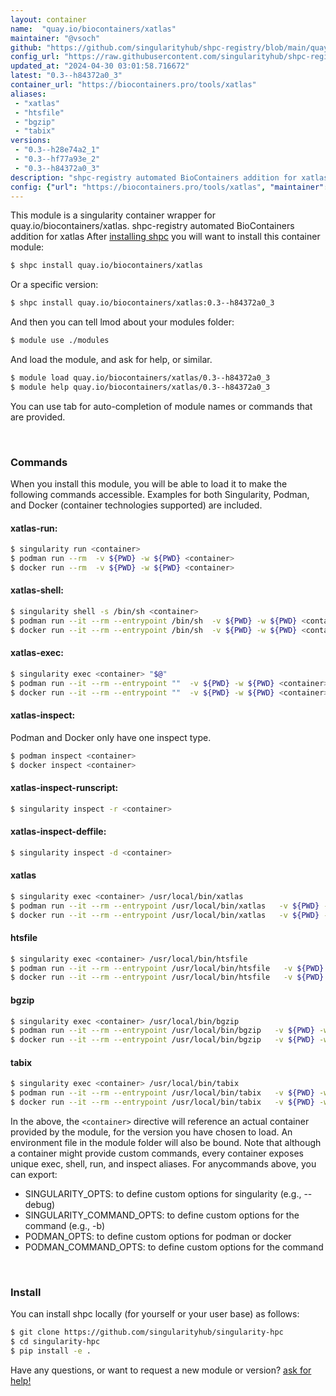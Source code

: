 ```yaml
---
layout: container
name:  "quay.io/biocontainers/xatlas"
maintainer: "@vsoch"
github: "https://github.com/singularityhub/shpc-registry/blob/main/quay.io/biocontainers/xatlas/container.yaml"
config_url: "https://raw.githubusercontent.com/singularityhub/shpc-registry/main/quay.io/biocontainers/xatlas/container.yaml"
updated_at: "2024-04-30 03:01:58.716672"
latest: "0.3--h84372a0_3"
container_url: "https://biocontainers.pro/tools/xatlas"
aliases:
 - "xatlas"
 - "htsfile"
 - "bgzip"
 - "tabix"
versions:
 - "0.3--h28e74a2_1"
 - "0.3--hf77a93e_2"
 - "0.3--h84372a0_3"
description: "shpc-registry automated BioContainers addition for xatlas"
config: {"url": "https://biocontainers.pro/tools/xatlas", "maintainer": "@vsoch", "description": "shpc-registry automated BioContainers addition for xatlas", "latest": {"0.3--h84372a0_3": "sha256:38ccf7959230f784c34d9f6928914c7b8e0f6f098820e027f5fa899b1da7e3dc"}, "tags": {"0.3--h28e74a2_1": "sha256:494e35f6fe07fee83815601530e8ba4e8d447665ec62512aa9b04fbe3b503815", "0.3--hf77a93e_2": "sha256:3be11070b4529f1244835fc11742d06dfb5c4caaa93192031103d804bb077f2b", "0.3--h84372a0_3": "sha256:38ccf7959230f784c34d9f6928914c7b8e0f6f098820e027f5fa899b1da7e3dc"}, "docker": "quay.io/biocontainers/xatlas", "aliases": {"xatlas": "/usr/local/bin/xatlas", "htsfile": "/usr/local/bin/htsfile", "bgzip": "/usr/local/bin/bgzip", "tabix": "/usr/local/bin/tabix"}}
---
```


This module is a singularity container wrapper for quay.io/biocontainers/xatlas.
shpc-registry automated BioContainers addition for xatlas
After [installing shpc](#install) you will want to install this container module:


```bash
$ shpc install quay.io/biocontainers/xatlas
```

Or a specific version:

```bash
$ shpc install quay.io/biocontainers/xatlas:0.3--h84372a0_3
```

And then you can tell lmod about your modules folder:

```bash
$ module use ./modules
```

And load the module, and ask for help, or similar.

```bash
$ module load quay.io/biocontainers/xatlas/0.3--h84372a0_3
$ module help quay.io/biocontainers/xatlas/0.3--h84372a0_3
```

You can use tab for auto-completion of module names or commands that are provided.

<br>

### Commands

When you install this module, you will be able to load it to make the following commands accessible.
Examples for both Singularity, Podman, and Docker (container technologies supported) are included.

#### xatlas-run:

```bash
$ singularity run <container>
$ podman run --rm  -v ${PWD} -w ${PWD} <container>
$ docker run --rm  -v ${PWD} -w ${PWD} <container>
```

#### xatlas-shell:

```bash
$ singularity shell -s /bin/sh <container>
$ podman run --it --rm --entrypoint /bin/sh  -v ${PWD} -w ${PWD} <container>
$ docker run --it --rm --entrypoint /bin/sh  -v ${PWD} -w ${PWD} <container>
```

#### xatlas-exec:

```bash
$ singularity exec <container> "$@"
$ podman run --it --rm --entrypoint ""  -v ${PWD} -w ${PWD} <container> "$@"
$ docker run --it --rm --entrypoint ""  -v ${PWD} -w ${PWD} <container> "$@"
```

#### xatlas-inspect:

Podman and Docker only have one inspect type.

```bash
$ podman inspect <container>
$ docker inspect <container>
```

#### xatlas-inspect-runscript:

```bash
$ singularity inspect -r <container>
```

#### xatlas-inspect-deffile:

```bash
$ singularity inspect -d <container>
```


#### xatlas

```bash
$ singularity exec <container> /usr/local/bin/xatlas
$ podman run --it --rm --entrypoint /usr/local/bin/xatlas   -v ${PWD} -w ${PWD} <container> -c " $@"
$ docker run --it --rm --entrypoint /usr/local/bin/xatlas   -v ${PWD} -w ${PWD} <container> -c " $@"
```


#### htsfile

```bash
$ singularity exec <container> /usr/local/bin/htsfile
$ podman run --it --rm --entrypoint /usr/local/bin/htsfile   -v ${PWD} -w ${PWD} <container> -c " $@"
$ docker run --it --rm --entrypoint /usr/local/bin/htsfile   -v ${PWD} -w ${PWD} <container> -c " $@"
```


#### bgzip

```bash
$ singularity exec <container> /usr/local/bin/bgzip
$ podman run --it --rm --entrypoint /usr/local/bin/bgzip   -v ${PWD} -w ${PWD} <container> -c " $@"
$ docker run --it --rm --entrypoint /usr/local/bin/bgzip   -v ${PWD} -w ${PWD} <container> -c " $@"
```


#### tabix

```bash
$ singularity exec <container> /usr/local/bin/tabix
$ podman run --it --rm --entrypoint /usr/local/bin/tabix   -v ${PWD} -w ${PWD} <container> -c " $@"
$ docker run --it --rm --entrypoint /usr/local/bin/tabix   -v ${PWD} -w ${PWD} <container> -c " $@"
```



In the above, the `<container>` directive will reference an actual container provided
by the module, for the version you have chosen to load. An environment file in the
module folder will also be bound. Note that although a container
might provide custom commands, every container exposes unique exec, shell, run, and
inspect aliases. For anycommands above, you can export:

 - SINGULARITY_OPTS: to define custom options for singularity (e.g., --debug)
 - SINGULARITY_COMMAND_OPTS: to define custom options for the command (e.g., -b)
 - PODMAN_OPTS: to define custom options for podman or docker
 - PODMAN_COMMAND_OPTS: to define custom options for the command

<br>

### Install

You can install shpc locally (for yourself or your user base) as follows:

```bash
$ git clone https://github.com/singularityhub/singularity-hpc
$ cd singularity-hpc
$ pip install -e .
```

Have any questions, or want to request a new module or version? [ask for help!](https://github.com/singularityhub/singularity-hpc/issues)